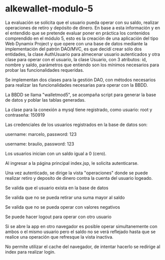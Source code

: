 # alkewallet-modulo-5

La evaluación se solicita que el usuario pueda operar con su saldo, realizar operaciones de retiro y depósito de dinero. En base a esta información y en el entendido que se pretende evaluar poner en práctica los contenidos comprendido en el módulo 5, esto es la creación de una aplicación del tipo Web Dynamix Project y que opere con una base de datos mediante la implementación del patrón DAO/MVC, es que decidí crear sólo dos entidades, la clase AuthUsuario para almecenar usuario autenticados y otra clase para operar con el usuario, la clase Usuario, con 3 atributos: id, nombre y saldo, parámetros que entiendo son los mínimos necesarios para probar las funcionalidades requeridas.

Se implementan dos clases para la gestión DAO, con métodos necesarios para realizar las funcionalidades necesarias para operar con la BBDD.

La BBDD se llama "walletmod5", se acompaña script para generar la base de datos y poblar las tablas generadas. 

La clase para la conexión a mysql tiene registrado, como usuario: root y contraseña: 150919

Las credenciales de los usuarios registrados en la base de datos son:

username: marcelo, password: 123

username: braulio, password: 123

Los usuarios inician con un saldo igual a 0 (cero).

Al ingresar a la página principal index.jsp, le solicita autenticarse.

Una vez autenticado, se dirige la vista "operaciones" donde se puede realizar retiro y deposito de dinero contra la cuenta del usuario logeado.

Se valida que el usuario exista en la base de datos

Se valida que no se pueda retirar una suma mayor al saldo

Se valida que no se pueda operar con valores negativos

Se puede hacer logout para operar con otro usuario

Si se abre la app en otro navegador es posible operar simultanemente con ambos o el mismo usuario pero el saldo no se verá reflejado hasta que se realice una operación que refresque la vista inactiva.

No permite utilizar el cache del navegador, de intentar hacerlo se redirige al index para realizar login.

